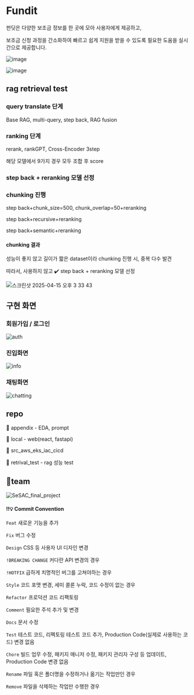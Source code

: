# Fundit
펀딧은 다양한 보조금 정보를 한 곳에 모아 사용자에게 제공하고,

보조금 신청 과정을 간소화하여 빠르고 쉽게 지원을 받을 수 있도록
필요한 도움을 실시간으로 제공합니다. 

![image](https://github.com/user-attachments/assets/56ee5772-8d1b-4e1d-b08d-a1d97967b4fd)

![image](https://github.com/user-attachments/assets/e3b6abeb-0fae-4d3b-9988-eda0de04593b)

## rag retrieval test
### query translate 단계
 Base RAG, multi-query, step back, RAG fusion
### ranking 단계
 rerank, rankGPT, Cross-Encoder 3step

해당 모델에서 9가지 경우 모두 조합 후 score

### step back + reranking 모델 선정

### chunking 진행
step back+chunk_size=500, chunk_overlap=50+reranking

step back+recursive+reranking

step back+semantic+reranking

#### chunking 결과
성능이 좋지 않고 길이가 짧은 dataset이라 chunking 진행 시, 중복 다수 발견

따라서, 사용하지 않고 ✔️ step back + reranking 모델 선정

![스크린샷 2025-04-15 오후 3 33 43](https://github.com/user-attachments/assets/c7d2d11a-4d0e-4dde-86e5-263e41be605e)

## 구현 화면 

### 회원가입 / 로그인
![auth](https://github.com/user-attachments/assets/afabecd4-4a73-477f-809e-564d4ea6af7e)

### 진입화면
![info](https://github.com/user-attachments/assets/cde6eb64-af5c-46e4-98f7-7c02ba3771bd)


### 채팅화면
![chatting](https://github.com/user-attachments/assets/74b048aa-f866-4c0d-bfe6-d76ddff98671)



## repo
📁 appendix - EDA, prompt

📁 local - web(react, fastapi)

📁 src_aws_eks_iac_cicd

📁 retrival_test - rag 성능 test


## 👥team
![SeSAC_final_project](https://github.com/user-attachments/assets/415c0144-fb58-42b2-a208-909f3dac5ae9)

#### ‼️💡 Commit Convention
`Feat`	새로운 기능을 추가

`Fix`	버그 수정

`Design`	CSS 등 사용자 UI 디자인 변경

`!BREAKING CHANGE`	커다란 API 변경의 경우

`!HOTFIX`	급하게 치명적인 버그를 고쳐야하는 경우

`Style`	코드 포맷 변경, 세미 콜론 누락, 코드 수정이 없는 경우

`Refactor`	프로덕션 코드 리팩토링

`Comment`	필요한 주석 추가 및 변경

`Docs`	문서 수정

`Test`	테스트 코드, 리펙토링 테스트 코드 추가, Production Code(실제로 사용하는 코드) 변경 없음

`Chore`	빌드 업무 수정, 패키지 매니저 수정, 패키지 관리자 구성 등 업데이트, Production Code 변경 없음

`Rename`	파일 혹은 폴더명을 수정하거나 옮기는 작업만인 경우

`Remove`	파일을 삭제하는 작업만 수행한 경우

